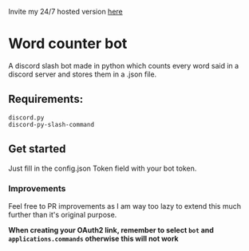 Invite my 24/7 hosted version [here](https://discord.com/api/oauth2/authorize?client_id=828031905776533554&permissions=66560&scope=applications.commands%20bot)
# Word counter bot
A discord slash bot made in python which counts every word said in a discord server and stores them in a .json file.

## Requirements:
```
discord.py
discord-py-slash-command
```

## Get started
Just fill in the config.json Token field with your bot token.




### Improvements

Feel free to PR improvements as I am way too lazy to extend this much further than it's original purpose.


**When creating your OAuth2 link, remember to select `bot` and `applications.commands` otherwise this will not work**

